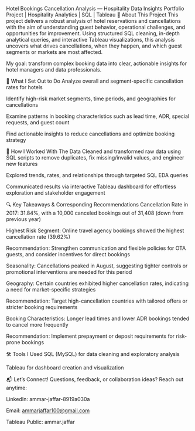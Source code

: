 Hotel Bookings Cancellation Analysis — Hospitality Data Insights
Portfolio Project | Hospitality Analytics | SQL | Tableau
🚀 About This Project
This project delivers a robust analysis of hotel reservations and cancellations with the aim of understanding guest behavior, operational challenges, and opportunities for improvement. Using structured SQL cleaning, in-depth analytical queries, and interactive Tableau visualizations, this analysis uncovers what drives cancellations, when they happen, and which guest segments or markets are most affected.

My goal: transform complex booking data into clear, actionable insights for hotel managers and data professionals.

🎯 What I Set Out to Do
Analyze overall and segment-specific cancellation rates for hotels

Identify high-risk market segments, time periods, and geographies for cancellations

Examine patterns in booking characteristics such as lead time, ADR, special requests, and guest count

Find actionable insights to reduce cancellations and optimize booking strategy

🧹 How I Worked With The Data
Cleaned and transformed raw data using SQL scripts to remove duplicates, fix missing/invalid values, and engineer new features

Explored trends, rates, and relationships through targeted SQL EDA queries

Communicated results via interactive Tableau dashboard for effortless exploration and stakeholder engagement

🔍 Key Takeaways & Corresponding Recommendations
Cancellation Rate in 2017: 31.84%, with a 10,000 canceled bookings out of 31,408 (down from previous year)

Highest Risk Segment: Online travel agency bookings showed the highest cancellation rate (39.62%)

Recommendation: Strengthen communication and flexible policies for OTA guests, and consider incentives for direct bookings

Seasonality: Cancellations peaked in August, suggesting tighter controls or promotional interventions are needed for this period

Geography: Certain countries exhibited higher cancellation rates, indicating a need for market-specific strategies

Recommendation: Target high-cancellation countries with tailored offers or stricter booking requirements

Booking Characteristics: Longer lead times and lower ADR bookings tended to cancel more frequently

Recommendation: Implement prepayment or deposit requirements for risk-prone bookings

🛠 Tools I Used
SQL (MySQL) for data cleaning and exploratory analysis

Tableau for dashboard creation and visualization

📬 Let’s Connect!
Questions, feedback, or collaboration ideas? Reach out anytime:

LinkedIn: ammar-jaffar-8919a030a

Email: ammarjaffar100@gmail.com

Tableau Public: ammar.jaffar
